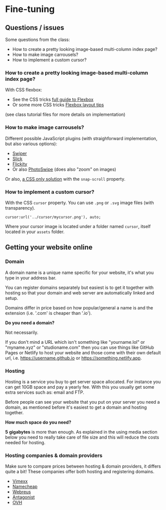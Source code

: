 # Fine-tuning

## Questions / issues

Some questions from the class:

- How to create a pretty looking image-based multi-column index page?
- How to make image carrousels?
- How to implement a custom cursor?

### How to create a pretty looking image-based multi-column index page?

With CSS flexbox:

- See the CSS tricks [full guide to Flexbox](https://css-tricks.com/snippets/css/a-guide-to-flexbox/)
- Or some more CSS tricks [Flexbox layout tips](https://css-tricks.com/dont-overthink-flexbox-grids/)

(see class tutorial files for more details on implementation)

### How to make image carrousels?

Different possible JavaScript plugins (with straighforward implementation, but also various options):

- [Swiper](https://swiperjs.com/get-started#add-swiper-html-layout)
- [Slick](https://kenwheeler.github.io/slick/)
- [Flickity](https://flickity.metafizzy.co)
- Or also [PhotoSwipe](https://photoswipe.com) (does also "zoom" on images)

Or also, [a CSS only solution](https://css-tricks.com/css-only-carousel/) with the `snap-scroll` property.

### How to implement a custom cursor?

With the CSS `cursor` property. You can use `.png` or `.svg` image files (with transparency).

```
cursor:url('../cursor/mycursor.png'), auto;
```

Where your cursor image is located under a folder named `cursor`, itself located in your `assets` folder.

## Getting your website online

### Domain

A domain name is a unique name specific for your website, it's what you type in your address bar.

You can register domains separately but easiest is to get it together with hosting so that your domain and web server are automatically linked and setup.

Domains differ in price based on how popular/general a name is and the extension (i.e. '.com' is cheaper than '.io').

**Do you need a domain?**

Not necessarily.

If you don't mind a URL which isn't something like "yourname.lol" or "myname.xyz" or "studioname.com" then you can use things like GitHub Pages or Netlify to host your website and those come with their own default url, i.e. https://username.github.io or https://something.netlify.app.

### Hosting

Hosting is a service you buy to get server space allocated. For instance you can get 10GB space and pay a yearly fee. With this you usually get some extra services such as: email and FTP.

Before people can see your website that you put on your server you need a domain, as mentioned before it's easiest to get a domain and hosting together.

**How much space do you need?**

**5** **gigabytes** is more than enough. As explained in the using media section below you need to really take care of file size and this will reduce the costs needed for hosting.

### Hosting companies & domain providers

Make sure to compare prices between hosting & domain providers, it differs quite a bit! These companies offer both hosting and registering domains.

- [Vimexx](https://www.vimexx.nl/)
- [Namecheap](https://www.namecheap.com)
- [Webreus](https://www.webreus.nl)
- [Antagonist](https://www.antagonist.nl)
- [OVH](https://www.ovhcloud.com/nl/web-hosting/personal-offer/)
